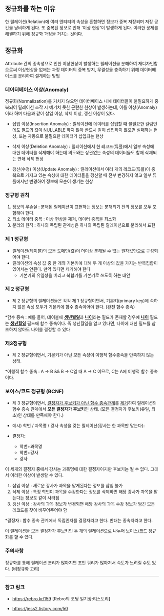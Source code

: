 ## 정규화를 하는 이유

한 릴레이션(Relation)에 여러 엔티티의 속성을 혼합하면 정보가 중복 저장되며 저장 공간을 낭비하게 된다.
또 중복된 정보로 인해 '이상 현상'이 발생하게 된다. 이러한 문제를 해결하기 위해 정규화 과정을 거치는 것이다.

## 정규화

Attribute 간의 종속성으로 인한 이상현상이 발생하는 릴레이션을 분해하여 재디자인함으로써 이상현상을 없애는 과정
데이터의 중복 방지, 무결성을 충족하기 위해 데이터베이스를 분리하여 설계하는 방법

### 데이터베이스 이상(Anomaly)

정규화(Normalization)를 거치지 않으면 데이터베이스 내에 데이터들이 불필요하게 중복되어 릴레이션 조작 시 예기치 못한 곤란한 현상이 발생하는데, 이를 이상(Anomaly)이라 하며 다음과 같이 삽입 이상, 삭제 이상, 갱신 이상이 있다.

- 삽입 이상(Insertion Anomaly) : 릴레이션에 데이터를 삽입할 때 불필요한 컬럼인데도 필드의 값이 NULLABLE 하지 않아 반드시 같이 삽입하지 않으면 실패하는 현상, 또는 자동으로 불필요한 데이터가 삽입되는 현상

- 삭제 이상(Deletion Anomaly) : 릴레이션에서 한 레코드(튜플)에서 일부 속성에 대한 데이터를 삭제해야 하는데 의도와는 상관없는 속성의 데이터들도 함께 삭제되는 연쇄 삭제 현상

- 갱신(수정) 이상(Update Anomaly) : 릴레이션에서 여러 개의 레코드(튜플)이 중복으로 가지고 있는 속성에 대한 데이터들을 갱신할 때 전부 변경하지 않고 일부 튜플에서만 변경하여 정보에 모순이 생기는 현상

### 정규형 원칙

1. 정보의 무손실 : 분해된 릴레이션이 표현하는 정보는 분해되기 전의 정보를 모두 포함해야 한다.
2. 최소 데이터 중복 : 이상 현상을 제거, 데이터 중복을 최소화
3. 분리의 원칙 : 하나의 독립된 관계성은 하나의 독립된 릴레이션으로 분리해서 표현

### 제 1 정규형

- 릴레이션(테이블)의 모든 도메인(값)이 더이상 분해될 수 없는 원자값만으로 구성되어야 한다.
- 릴레이션의 속성 값 중 한 개의 기본키에 대해 두 개 이상의 값을 가지는 반복집합이 있어서는 안된다. 만약 있다면 제거해야 한다
  - 기본키의 유일성을 버리고 복합키를 기본키로 쓰도록 하는 대안

### 제 2 정규형

- 제 2 정규형의 릴레이션들은 각각 제 1 정규형이면서, 기본키(primary key)에 속하지 않은 속성 모두가 기본키에 함수 종속이어야 한다. (완전 함수 종속)

\*함수 종속 : 예를 들어, 테이블에 <U>**생년월일**</U>과 <U>**나이**</U>라는 필드가 존재할 경우에 <U>**나이**</U> 필드는 <U>**생년월일**</U> 필드에 함수 종속이다. 즉 생년월일을 알고 있다면, 나이에 대한 필드를 참조하지 않아도 나이를 결정할 수 있다

### 제3정규형

- 제 2 정규형이면서, 기본키가 아닌 모든 속성이 이행적 함수종속을 만족하지 않는 상태.

\*이행적 함수 종속 : A -> B && B -> C일 때 A -> C 이므로, C는 A에 이행적 함수 종속이다.

### 보이스/코드 정규형 (BCNF)

- 제 3 정규형이면서, <U>결정자가 후보키가 아닌 함수 종속관계</U>를 <U>제거</U>하여 릴레이션의 함수 종속 관계에서 **모든 결정자가 후보키**인 상태. (모든 결정자가 후보키(유일, 최소)인 상태를 만족해야 한다.)

- 예시) 학번 / 과목명 / 강사 속성을 갖는 릴레이션(강사는 한 과목만 맡는다):
- 결정자:
  - 학번+과목명
  - 학번+강사
  - 강사

이 세개의 결정자 중에서 강사는 과목명에 대한 결정자이지만 후보키는 될 수 없다.
그래서 이러한 이상이 발생할 수 있다.

1. 삽입 이상 : 새로운 강사가 과목을 맡게된다는 정보를 삽입 불가
2. 삭제 이상 : 특정 학번이 과목을 수강한다는 정보를 삭제하면 해당 강사가 과목을 맡는다는 정보도 같이 사라짐
3. 갱신 이상 : 강사의 과목 정보가 변경되면 해당 강사의 과목 수강 정보가 담긴 모든 레코드를 찾아 바꾸어주어야 함

\*결정자 : 함수 종속 관계에서 독립인자를 결정자라고 한다. 반대는 종속자라고 한다.

이 릴레이션을 모든 결정자가 후보키인 두 개의 릴레이션으로 나누어 보이스/코드 정규화를 할 수 있다.

### 주의사항

정규화를 통해 릴레이션 분리가 많아지면 조인 쿼리가 많아져서 속도가 느려질 수도 있다. (비정규화 고려)

---

### 참고 링크

- https://rebro.kr/159 [Rebro의 코딩 일기장:티스토리]

- https://jess2.tistory.com/50
